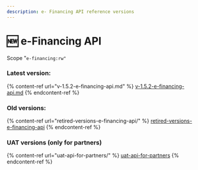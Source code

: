 ```yaml
---
description: e- Financing API reference versions
---
```


# 🆕 e-Financing API

Scope "`e-financing:rw"`

### Latest version:

{% content-ref url="v-1.5.2-e-financing-api.md" %}
[v-1.5.2-e-financing-api.md](v-1.5.2-e-financing-api.md)
{% endcontent-ref %}

### Old versions:

{% content-ref url="retired-versions-e-financing-api/" %}
[retired-versions-e-financing-api](retired-versions-e-financing-api/)
{% endcontent-ref %}

### UAT versions (only for partners)

{% content-ref url="uat-api-for-partners/" %}
[uat-api-for-partners](uat-api-for-partners/)
{% endcontent-ref %}
